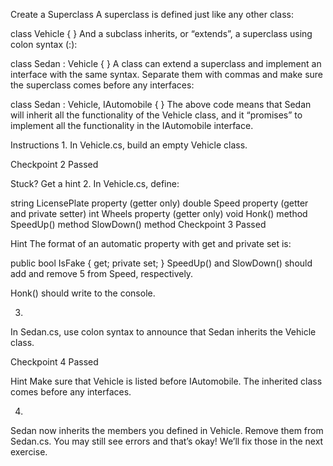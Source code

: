 Create a Superclass
A superclass is defined just like any other class:

class Vehicle
{
}
And a subclass inherits, or “extends”, a superclass using colon syntax (:):

class Sedan : Vehicle
{
}
A class can extend a superclass and implement an interface with the same syntax. Separate them with commas and make sure the superclass comes before any interfaces:

class Sedan : Vehicle, IAutomobile
{
}
The above code means that Sedan will inherit all the functionality of the Vehicle class, and it “promises” to implement all the functionality in the IAutomobile interface.

Instructions
1.
In Vehicle.cs, build an empty Vehicle class.

Checkpoint 2 Passed

Stuck? Get a hint
2.
In Vehicle.cs, define:

string LicensePlate property (getter only)
double Speed property (getter and private setter)
int Wheels property (getter only)
void Honk() method
SpeedUp() method
SlowDown() method
Checkpoint 3 Passed

Hint
The format of an automatic property with get and private set is:

public bool IsFake
{ get; private set; }
SpeedUp() and SlowDown() should add and remove 5 from Speed, respectively.

Honk() should write to the console.

3.
In Sedan.cs, use colon syntax to announce that Sedan inherits the Vehicle class.

Checkpoint 4 Passed

Hint
Make sure that Vehicle is listed before IAutomobile. The inherited class comes before any interfaces.

4.
Sedan now inherits the members you defined in Vehicle. Remove them from Sedan.cs. You may still see errors and that’s okay! We’ll fix those in the next exercise.
